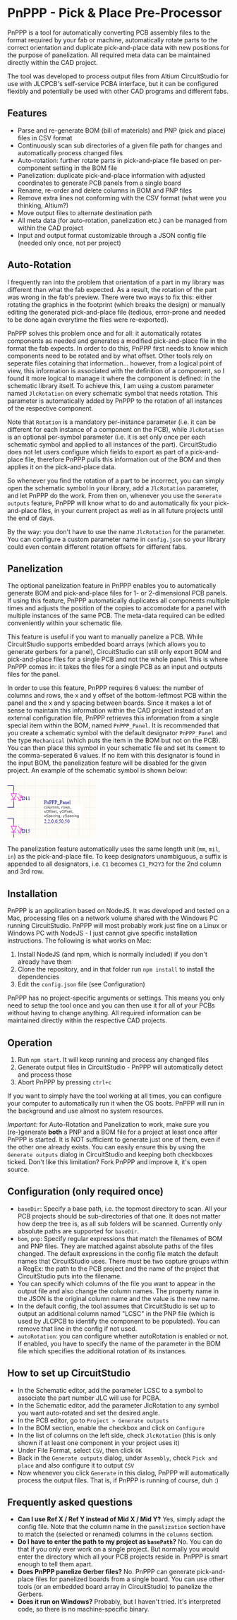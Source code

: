 # PnPPP - Pick & Place Pre-Processor

PnPPP is a tool for automatically converting PCB assembly files to the format required by your fab or machine,
automatically rotate parts to the correct orientation and duplicate pick-and-place data with new positions
for the purpose of panelization. All required meta data can be maintained directly within the CAD project.

The tool was developed to process output files from Altium CircuitStudio for use with JLCPCB's self-service
PCBA interface, but it can be configured flexibly and potentially be used with other CAD programs and
different fabs.

## Features

* Parse and re-generate BOM (bill of materials) and PNP (pick and place) files in CSV format
* Continuously scan sub directories of a given file path for changes and automatically process changed files
* Auto-rotation: further rotate parts in pick-and-place file based on per-component setting in the BOM file
* Panelization: duplicate pick-and-place information with adjusted coordinates to generate PCB panels from a single board
* Rename, re-order and delete columns in BOM and PNP files
* Remove extra lines not conforming with the CSV format (what were you thinking, Altium?)
* Move output files to alternate destination path
* All meta data (for auto-rotation, panelization etc.) can be managed from within the CAD project
* Input and output format customizable through a JSON config file (needed only once, not per project)

## Auto-Rotation

I frequently ran into the problem that orientation of a part in my library was different than what the fab
expected. As a result, the rotation of the part was wrong in the fab's preview. There
were two ways to fix this: either rotating the graphics in the footprint (which breaks the design) or manually
editing the generated pick-and-place file (tedious, error-prone and needed to be done again everytime
the files were re-exported).

PnPPP solves this problem once and for all: it automatically rotates components as needed and
generates a modified pick-and-place file in the format the fab expects. In order to do this, PnPPP first
needs to know which components need to be rotated and by what offset. Other tools rely on seperate
files cotaining that information... however, from a logical point of view, this information is
associated with the definition of a component, so I found it more logical to manage it where
the component is defined: in the schematic library itself.
To achieve this, I am using a custom parameter named
`JlcRotation` on every schematic symbol that needs rotation. This parameter is automatically added by
PnPPP to the rotation of all instances of the respective component.

Note that `Rotation` is a mandatory per-instance parameter (i.e. it can be different for each instance of
a component on the PCB), while `JlcRotation` is an optional per-symbol parameter (i.e. it is set only once
per each schematic symbol and applied to all instances of the part). CircuitStudio does not let users
configure which fields to export as part of a pick-and-place file, therefore PnPPP pulls this information
out of the BOM and then applies it on the pick-and-place data.

So whenever you find the rotation of a part to be incorrect, you can simply open the schematic symbol in
your library, add a `JlcRotation` parameter, and let PnPPP do the work. From then on, whenever you use
the `Generate outputs` feature, PnPPP will know what to do and automatically fix your pick-and-place files,
in your current project as well as in all future projects until the end of days.

By the way: you don't have to use the name `JlcRotation` for the parameter. You can configure a custom
parameter name in `config.json` so your library could even contain different rotation offsets for different
fabs.

## Panelization

The optional panelization feature in PnPPP enables you to automatically generate BOM and pick-and-place files
for 1- or 2-dimensional PCB panels. If using this feature, PnPPP automatically duplicates all components
multiple times and adjusts the position of the copies to accomodate for a panel with multiple instances
of the same PCB. The meta-data required can be edited conveniently within your schematic file.

This feature is useful if you want to manually panelize a PCB. While CircuitStudio supports embedded board
arrays (which allows you to generate gerbers for a panel), CircuitStudio can still only export BOM and pick-and-place
files for a single PCB and not the whole panel. This is where PnPPP comes in: it takes the files for a
single PCB as an input and outputs files for the panel.

In order to use this feature, PnPPP requires 6 values: the number of columns and rows, the
x and y offset of the bottom-leftmost PCB within the panel and the x and y spacing between boards. Since it
makes a lot of sense to maintain this information within the CAD project instead of an external configuration
file, PnPPP retrieves this information from a single special item within the BOM, named `PnPPP_Panel`.
It is recommended that you create a schematic symbol with the default designator `PnPPP_Panel` and
the type `Mechanical` (which puts the item in the BOM but not on the PCB). You can
then place this symbol in your schematic file and set its `Comment` to the comma-seperated 6 values.
If no item with this designator is found in the input BOM, the panelization feature will be disabled
for the given project. An example of the schematic symbol is shown below:

![image Screenshot of PnPPP_Panel symbol in the schematic editor](./images/pnppp_panel.png)

The panelization feature automatically uses the same length unit (`mm`, `mil`, `in`) as the pick-and-place file.
To keep designators unambiguous, a suffix is appended to all designators, i.e. `C1` becomes `C1_PX2Y3` for the
2nd column and 3rd row.

## Installation

PnPPP is an application based on NodeJS. It was developed and tested on a Mac, processing files on a
network volume shared with the Windows PC running CircuitStudio.
PnPPP will most probably work just fine on a Linux or Windows PC with NodeJS - I just cannot give
specific installation instructions. The following is what works on Mac:

1. Install NodeJS (and npm, which is normally included) if you don't already have them
2. Clone the repository, and in that folder run `npm install` to install the dependencies
3. Edit the `config.json` file (see Configuration)

PnPPP has no project-specific arguments or settings. This means you only need to setup the tool once
and you can then use it for all of your PCBs without having to change anything. All required
information can be maintained directly within the respective CAD projects.

## Operation

1. Run `npm start`. It will keep running and process any changed files
2. Generate output files in CircuitStudio - PnPPP will automatically detect and process those
3. Abort PnPPP by pressing `ctrl+c`

If you want to simply have the tool working at all times, you can configure your computer to
automatically run it when the OS boots. PnPPP will run in the background and use almost no system resources.

*Important:* for Auto-Rotation and Panelization to work, make sure you (re-)generate **both** a PNP and a BOM file
for a project at least once after PnPPP is started. It is NOT sufficient to generate just one of them, even if
the other one already exists. You can easily ensure this by using the `Generate outputs` dialog in CircuitStudio
and keeping both checkboxes ticked. Don't like this limitation? Fork PnPPP and improve it, it's open source.

## Configuration (only required once)

- `baseDir`: Specify a base path, i.e. the topmost directory to scan. All your PCB projects should be sub-directories of that one. It does not matter how deep the tree is, as all sub folders will be scanned. Currently only absolute paths are supported for `baseDir`.
- `bom`, `pnp`: Specify regular expressions that match the filenames of BOM and PNP files. They are matched against absolute paths of the files changed. The default expressions in the config file match the default names that CircuitStudio uses. There must be two capture groups within a RegEx: the path to the PCB project and the name of the project that CircuitStudio puts into the filename.
- You can specify which columns of the file you want to appear in the output file and also change the column names. The property name in the JSON is the original
column name and the value is the new name.
- In the default config, the tool assumes that CircuitStudio is set up to output an additional column named "LCSC" in the PNP file (which is used by JLCPCB to identify the component to be populated). You can remove that line in the config if not used.
- `autoRotation`: you can configure whether autoRotation is enabled or not. If enabled, you have to specify the name of the parameter in the BOM file
which specifies the additional rotation of its instances.

## How to set up CircuitStudio

- In the Schematic editor, add the parameter LCSC to a symbol to associate the part number JLC will use for PCBA.
- In the Schematic editor, add the parameter JlcRotation to any symbol you want auto-rotated and set the desired angle.
- In the PCB editor, go to `Project > Generate outputs`
- In the BOM section, enable the checkbox and click on `Configure`
- In the list of columns on the left side, check `JlcRotation` (this is only shown if at least one component in your project uses it)
- Under File Format, select `CSV`, then click `OK`
- Back in the `Generate outputs` dialog, under `Assembly`, check `Pick and place` and also configure it to output `CSV`
- Now whenever you click `Generate` in this dialog, PnPPP will automatically process the output files. That is, if PnPPP is running of course, duh :)

## Frequently asked questions

- **Can I use Ref X / Ref Y instead of Mid X / Mid Y?** Yes, simply adapt the config file. Note that the column name in the `panelization`
section have to match the (selected or renamed) columns in the `columns` section.
- **Do I have to enter the path to my project as `basePath`?** No. You can do that if you only ever work on a single project. But normally you would enter the directory which all your PCB projects reside in. PnPPP is smart enough to tell them apart.
- **Does PnPPP panelize Gerber files?** No. PnPPP can generate pick-and-place files for panelized boards from a single board. You can use other tools
(or an embedded board array in CircuitStudio) to panelize the Gerbers.
- **Does it run on Windows?** Probably, but I haven't tried. It's interpreted code, so there is no machine-specific binary.
